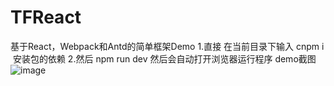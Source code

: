 # TFReact
基于React，Webpack和Antd的简单框架Demo
1.直接 在当前目录下输入 cnpm i  安装包的依赖
2.然后 npm run dev
然后会自动打开浏览器运行程序
demo截图
![image](https://raw.githubusercontent.com/robinson911/TFReact/master/page.png)
